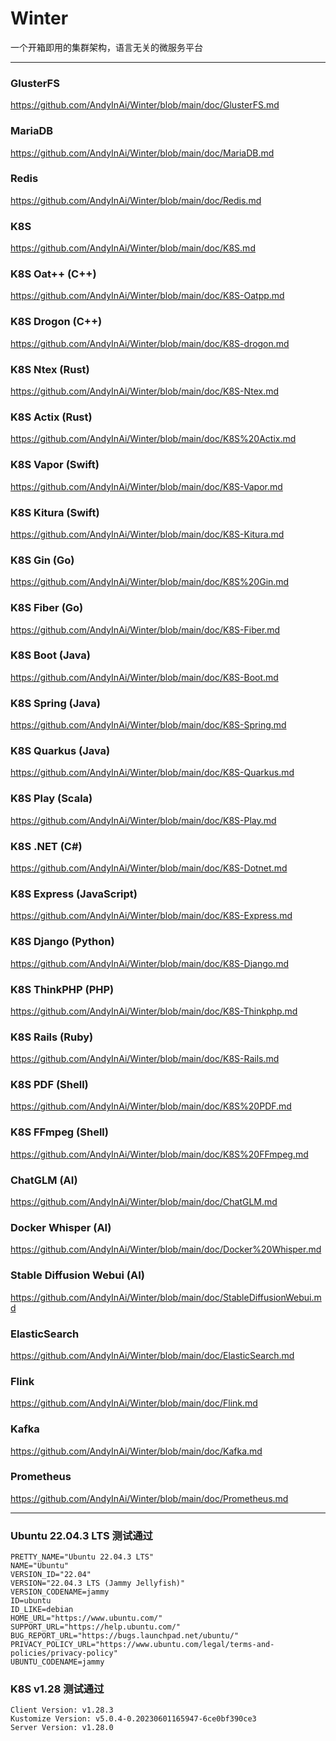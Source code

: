 
# Winter
一个开箱即用的集群架构，语言无关的微服务平台


***


### GlusterFS
https://github.com/AndyInAi/Winter/blob/main/doc/GlusterFS.md


### MariaDB 
https://github.com/AndyInAi/Winter/blob/main/doc/MariaDB.md


### Redis
https://github.com/AndyInAi/Winter/blob/main/doc/Redis.md


### K8S
https://github.com/AndyInAi/Winter/blob/main/doc/K8S.md


### K8S Oat++ (C++)
https://github.com/AndyInAi/Winter/blob/main/doc/K8S-Oatpp.md


### K8S Drogon (C++)
https://github.com/AndyInAi/Winter/blob/main/doc/K8S-drogon.md


### K8S Ntex (Rust)
https://github.com/AndyInAi/Winter/blob/main/doc/K8S-Ntex.md


### K8S Actix (Rust)
https://github.com/AndyInAi/Winter/blob/main/doc/K8S%20Actix.md


### K8S Vapor (Swift)
https://github.com/AndyInAi/Winter/blob/main/doc/K8S-Vapor.md


### K8S Kitura (Swift)
https://github.com/AndyInAi/Winter/blob/main/doc/K8S-Kitura.md


### K8S Gin (Go)
https://github.com/AndyInAi/Winter/blob/main/doc/K8S%20Gin.md


### K8S Fiber (Go)
https://github.com/AndyInAi/Winter/blob/main/doc/K8S-Fiber.md


### K8S Boot (Java)
https://github.com/AndyInAi/Winter/blob/main/doc/K8S-Boot.md


### K8S Spring (Java)
https://github.com/AndyInAi/Winter/blob/main/doc/K8S-Spring.md


### K8S Quarkus (Java)
https://github.com/AndyInAi/Winter/blob/main/doc/K8S-Quarkus.md


### K8S Play (Scala)
https://github.com/AndyInAi/Winter/blob/main/doc/K8S-Play.md


### K8S .NET (C#)
https://github.com/AndyInAi/Winter/blob/main/doc/K8S-Dotnet.md


### K8S Express (JavaScript)
https://github.com/AndyInAi/Winter/blob/main/doc/K8S-Express.md


### K8S Django (Python)
https://github.com/AndyInAi/Winter/blob/main/doc/K8S-Django.md


### K8S ThinkPHP (PHP)
https://github.com/AndyInAi/Winter/blob/main/doc/K8S-Thinkphp.md


### K8S Rails (Ruby)
https://github.com/AndyInAi/Winter/blob/main/doc/K8S-Rails.md


### K8S PDF (Shell)
https://github.com/AndyInAi/Winter/blob/main/doc/K8S%20PDF.md


### K8S FFmpeg (Shell)
https://github.com/AndyInAi/Winter/blob/main/doc/K8S%20FFmpeg.md


### ChatGLM (AI)
https://github.com/AndyInAi/Winter/blob/main/doc/ChatGLM.md


### Docker Whisper (AI)
https://github.com/AndyInAi/Winter/blob/main/doc/Docker%20Whisper.md


### Stable Diffusion Webui (AI)
https://github.com/AndyInAi/Winter/blob/main/doc/StableDiffusionWebui.md


### ElasticSearch 
https://github.com/AndyInAi/Winter/blob/main/doc/ElasticSearch.md


### Flink
https://github.com/AndyInAi/Winter/blob/main/doc/Flink.md


### Kafka
https://github.com/AndyInAi/Winter/blob/main/doc/Kafka.md


### Prometheus 
https://github.com/AndyInAi/Winter/blob/main/doc/Prometheus.md


***


### Ubuntu 22.04.3 LTS 测试通过

	PRETTY_NAME="Ubuntu 22.04.3 LTS"
	NAME="Ubuntu"
	VERSION_ID="22.04"
	VERSION="22.04.3 LTS (Jammy Jellyfish)"
	VERSION_CODENAME=jammy
	ID=ubuntu
	ID_LIKE=debian
	HOME_URL="https://www.ubuntu.com/"
	SUPPORT_URL="https://help.ubuntu.com/"
	BUG_REPORT_URL="https://bugs.launchpad.net/ubuntu/"
	PRIVACY_POLICY_URL="https://www.ubuntu.com/legal/terms-and-policies/privacy-policy"
	UBUNTU_CODENAME=jammy


### K8S v1.28 测试通过

	Client Version: v1.28.3
	Kustomize Version: v5.0.4-0.20230601165947-6ce0bf390ce3
	Server Version: v1.28.0

